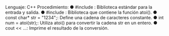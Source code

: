 Lenguaje: C++
Procedimiento:
● #include <iostream>: Biblioteca estándar para la entrada y salida.
● #include <cstdlib>: Biblioteca que contiene la función atoi().
● const char* str = "1234";: Define una cadena de caracteres constante.
● int num = atoi(str);: Utiliza atoi() para convertir la cadena str en un entero.
● cout << ...: Imprime el resultado de la conversión.
